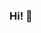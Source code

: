 ### Hi! 👋

<!--
**Sohaibkhan100/sohaibkhan100** is a ✨ _special_ ✨ repository because its `README.md` (this file) appears on your GitHub profile.

Here are some ideas to get you started:

## Computer Scientist to be
- 🌱 I’m currently learning python,dart and flutter.

